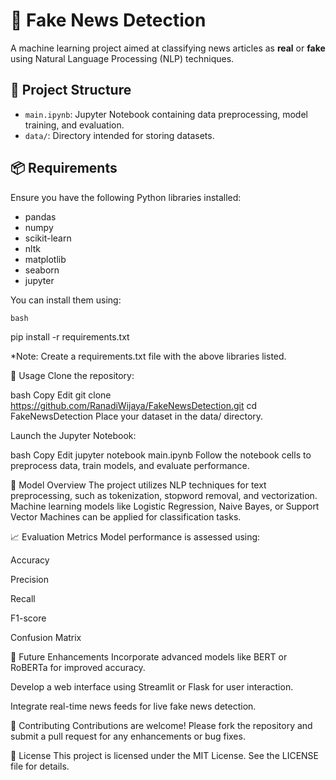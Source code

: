 # 📰 Fake News Detection

A machine learning project aimed at classifying news articles as **real** or **fake** using Natural Language Processing (NLP) techniques.

## 📁 Project Structure

- `main.ipynb`: Jupyter Notebook containing data preprocessing, model training, and evaluation.
- `data/`: Directory intended for storing datasets.

## 📦 Requirements

Ensure you have the following Python libraries installed:

- pandas
- numpy
- scikit-learn
- nltk
- matplotlib
- seaborn
- jupyter

You can install them using:

```bash```

pip install -r requirements.txt


*Note: Create a requirements.txt file with the above libraries listed.

🚀 Usage
Clone the repository:

bash
Copy
Edit
git clone https://github.com/RanadiWijaya/FakeNewsDetection.git
cd FakeNewsDetection
Place your dataset in the data/ directory.

Launch the Jupyter Notebook:

bash
Copy
Edit
jupyter notebook main.ipynb
Follow the notebook cells to preprocess data, train models, and evaluate performance.

🧠 Model Overview
The project utilizes NLP techniques for text preprocessing, such as tokenization, stopword removal, and vectorization. Machine learning models like Logistic Regression, Naive Bayes, or Support Vector Machines can be applied for classification tasks.

📈 Evaluation Metrics
Model performance is assessed using:

Accuracy

Precision

Recall

F1-score

Confusion Matrix

🔧 Future Enhancements
Incorporate advanced models like BERT or RoBERTa for improved accuracy.

Develop a web interface using Streamlit or Flask for user interaction.

Integrate real-time news feeds for live fake news detection.

🤝 Contributing
Contributions are welcome! Please fork the repository and submit a pull request for any enhancements or bug fixes.

📄 License
This project is licensed under the MIT License. See the LICENSE file for details.
